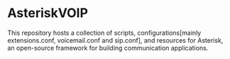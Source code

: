 # AsteriskVOIP
This repository hosts a collection of scripts, configurations[mainly extensions.conf, voicemail.conf and sip.conf], and resources for Asterisk, an open-source framework for building communication applications.
